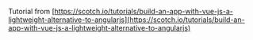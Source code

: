 Tutorial from [https://scotch.io/tutorials/build-an-app-with-vue-js-a-lightweight-alternative-to-angularjs](https://scotch.io/tutorials/build-an-app-with-vue-js-a-lightweight-alternative-to-angularjs)